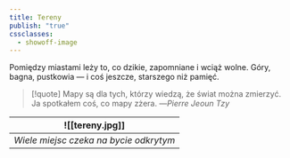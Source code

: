 ```yaml
---
title: Tereny
publish: "true"
cssclasses:
  - showoff-image
---
```

Pomiędzy miastami leży to, co dzikie, zapomniane i wciąż wolne. Góry, bagna, pustkowia — i coś jeszcze, starszego niż pamięć.
>[!quote] Mapy są dla tych, którzy wiedzą, że świat można zmierzyć. Ja spotkałem coś, co mapy zżera.
>—*Pierre Jeoun Tzy*

| ![[tereny.jpg]]|
|-|
| *Wiele miejsc czeka na bycie odkrytym* |